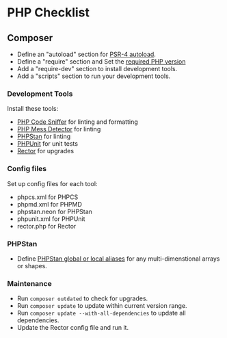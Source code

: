 # PHP Checklist

## Composer

- Define an "autoload" section for [PSR-4
  autoload](https://www.phptutorial.net/php-oop/php-composer-autoload/).
- Define a "require" section and Set the [required PHP
  version](https://koenwoortman.com/composer-require-php-version/)
- Add a "require-dev" section to install development tools.
- Add a "scripts" section to run your development tools.

### Development Tools

Install these tools:
- [PHP Code Sniffer](https://github.com/squizlabs/PHP_CodeSniffer) for linting
  and formatting
- [PHP Mess Detector](https://phpmd.org/) for linting
- [PHPStan](https://phpstan.org/) for linting
- [PHPUnit](https://phpunit.de/index.html) for unit tests
- [Rector](https://getrector.com/) for upgrades

### Config files

Set up config files for each tool:
- phpcs.xml for PHPCS
- phpmd.xml for PHPMD
- phpstan.neon for PHPStan
- phpunit.xml for PHPUnit
- rector.php for Rector

### PHPStan

- Define [PHPStan global or local
  aliases](https://phpstan.org/writing-php-code/phpdoc-types#global-type-aliases)
  for any multi-dimenstional arrays or shapes.

### Maintenance

- Run `composer outdated` to check for upgrades.
- Run `composer update` to update within current version range.
- Run `composer update --with-all-dependencies` to update all dependencies.
- Update the Rector config file and run it.
